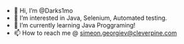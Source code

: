 - 👋 Hi, I’m @Darks1mo
- 👀 I’m interested in Java, Selenium, Automated testing.
- 🌱 I’m currently learning Java Proggraming!
- 📫 How to reach me @ simeon.georgiev@cleverpine.com

<!---
Darks1mo/Darks1mo is a ✨ special ✨ repository because its `README.md` (this file) appears on your GitHub profile.
You can click the Preview link to take a look at your changes.
--->
